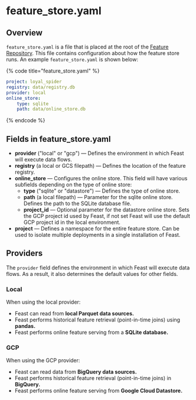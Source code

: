 # feature\_store.yaml

## Overview

`feature_store.yaml` is a file that is placed at the root of the [Feature Repository](feature-repository.md). This file contains configuration about how the feature store runs. An example `feature_store.yaml` is shown below:

{% code title="feature\_store.yaml" %}
```yaml
project: loyal_spider
registry: data/registry.db
provider: local
online_store:
    type: sqlite
    path: data/online_store.db
```
{% endcode %}

## Fields in feature\_store.yaml

* **provider** \("local" or "gcp"\)  — Defines the environment in which Feast will execute data flows.
* **registry** \(a local or GCS filepath\) — Defines the location of the feature registry.
* **online\_store** — Configures the online store. This field will have various subfields depending on the type of online store:
  * **type** \("sqlite" or "datastore"\) — Defines the type of online store.
  * **path** \(a local filepath\) — Parameter for the sqlite online store. Defines the path to the SQLite database file.
  * **project\_id**  — Optional parameter for the datastore online store. Sets the GCP project id used by Feast, if not set Feast will use the default GCP project id in the local environment.
* **project** — Defines a namespace for the entire feature store. Can be used to isolate multiple deployments in a single installation of Feast.

## Providers

The `provider` field defines the environment in which Feast will execute data flows. As a result, it also determines the default values for other fields.

### Local

When using the local provider:

* Feast can read from **local Parquet data sources.**
* Feast performs historical feature retrieval \(point-in-time joins\) using **pandas.**
* Feast performs online feature serving from a **SQLite database.**

### **GCP**

When using the GCP provider:

* Feast can read data from **BigQuery data sources.**
* Feast performs historical feature retrieval \(point-in-time joins\) in **BigQuery.**
* Feast performs online feature serving from **Google Cloud Datastore.**

